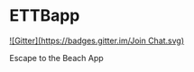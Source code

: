 ETTBapp
=======
[![Gitter](https://badges.gitter.im/Join Chat.svg)](https://gitter.im/mechlo/BeachBapp?utm_source=badge&utm_medium=badge&utm_campaign=pr-badge&utm_content=badge)

Escape to the Beach App
